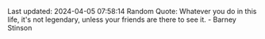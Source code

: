 Last updated: 2024-04-05 07:58:14
Random Quote: Whatever you do in this life, it's not legendary, unless your friends are there to see it. - Barney Stinson
